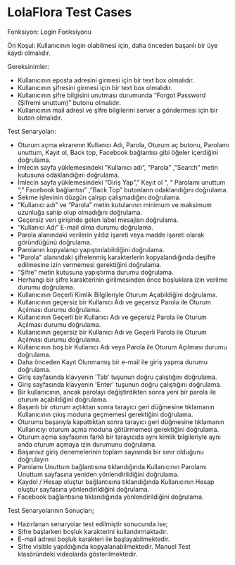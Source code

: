 # LolaFlora Test Cases

Fonksiyon: Login Fonksiyonu

Ön Koşul:
Kullanıcının login olabilmesi için, daha önceden başarılı bir üye kaydı olmalıdır.

Gereksinimler:
* Kullanıcının eposta adresini girmesi için bir text box olmalıdır.
* Kullanıcının şifresini girmesi için bir text box olmalıdır.
* Kullanıcının şifre bilgisini unutması durumunda “Forgot Password (Şifremi unuttum)” butonu olmalıdır.
* Kullanıcının mail adresi ve şifre bilgilerini server a göndermesi için bir buton olmalıdır.

Test Senaryoları:
* Oturum açma ekranının Kullanıcı Adı, Parola, Oturum aç butonu, Parolamı unuttum, Kayıt ol, Back top, Facebook bağlantısı gibi öğeler içerdiğini doğrulama.
* İmlecin sayfa yüklemesindeki ”Kullanıcı adı”, “Parola” ,”Search” metin kutusuna odaklandığını doğrulama.
* İmlecin sayfa yüklemesindeki “Giriş Yap”,” Kayıt ol “, “ Parolamı unuttum “,” Facebook bağlantısı” ,”Back Top” butonların odaklandığını doğrulama.
* Sekme işlevinin düzgün çalışıp çalışmadığını doğrulama.
* ”Kullanıcı adı” ve “Parola” metin kutularının minimum ve maksimum uzunluğa sahip olup olmadığını doğrulama.
* Geçersiz veri girişinde gelen label mesajları doğrulama.
* “Kullanıcı Adı” E-mail olma durumu doğrulama.
* Parola alanındaki verilerin yıldız işareti veya madde işareti olarak göründüğünü doğrulama.
* Parolanın kopyalanıp yapıştırılabildiğini doğrulama. 
* "Parola" alanındaki şifrelenmiş karakterlerin kopyalandığında deşifre edilmesine izin vermemesi gerektiğini doğrulama.
* “Şifre” metin kutusuna yapıştırma durumu doğrulama.
* Herhangi bir şifre karakterinin girilmesinden önce boşluklara izin verilme durumu doğrulama.
* Kullanıcının Geçerli Kimlik Bilgileriyle Oturum Açabildiğini doğrulama.
* Kullanıcının geçersiz bir Kullanıcı Adı ve geçersiz Parola ile Oturum Açılması durumu doğrulama.
* Kullanıcının Geçerli bir Kullanıcı Adı ve geçersiz Parola ile Oturum Açılması durumu doğrulama.
* Kullanıcının geçersiz bir Kullanıcı Adı ve Geçerli Parola ile Oturum Açılması durumu doğrulama.
* Kullanıcının boş bir Kullanıcı Adı veya Parola ile Oturum Açılması durumu doğrulama.
* Daha önceden Kayıt Olunmamış bir e-mail ile giriş yapma durumu doğrulama.
* Giriş sayfasında klavyenin 'Tab' tuşunun doğru çalıştığını doğrulama.
* Giriş sayfasında klavyenin 'Enter' tuşunun doğru çalıştığını doğrulama.
* Bir kullanıcının, ancak parolayı değiştirdikten sonra yeni bir parola ile oturum açabildiğini doğrulama.
* Başarılı bir oturum açtıktan sonra tarayıcı geri düğmesine tıklamanın Kullanıcının çıkış moduna geçmemesi gerektiğini doğrulama.
* Oturumu başarıyla kapattıktan sonra tarayıcı geri düğmesine tıklamanın Kullanıcıyı oturum açma moduna götürmemesi gerektiğini doğrulama.
* Oturum açma sayfasının farklı bir tarayıcıda aynı kimlik bilgileriyle aynı anda oturum açmaya izin durumunu doğrulama.
* Başarısız giriş denemelerinin toplam sayısında bir sınır olduğunu doğrulayın
* Parolamı Unuttum bağlantısına tıklandığında Kullanıcının Parolamı Unuttum sayfasına yeniden yönlendirildiğini doğrulama.
* Kaydol / Hesap oluştur bağlantısına tıklandığında Kullanıcının Hesap oluştur sayfasına yönlendirildiğini doğrulama.
* Facebook bağlantısına tıklandığında yönlendirildiğini doğrulama.


Test Senaryolarının Sonuçları; 
* Hazırlanan senaryolar test edilmiştir sonucunda ise;
* Şifre başlarken boşluk karakterini kullandırmaktadır. 
* E-mail adresi boşluk karakteri ile başlayabilmektedir.
* Şifre visible yapıldığında kopyalanabilmektedir. Manuel Test klasöründeki videolarda gösterilmektedir. 

